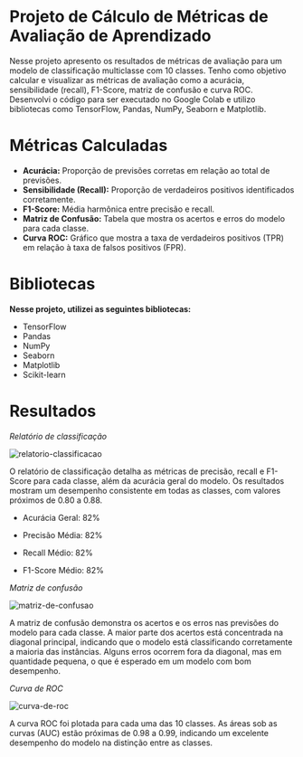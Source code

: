 # Projeto de Cálculo de Métricas de Avaliação de Aprendizado
 Nesse projeto apresento os resultados de métricas de avaliação para um modelo de classificação multiclasse com 10 classes. Tenho como objetivo calcular e visualizar as métricas de avaliação como a acurácia, sensibilidade (recall), F1-Score, matriz de confusão e curva ROC. Desenvolvi o código para ser executado no Google Colab e utilizo bibliotecas como TensorFlow, Pandas, NumPy, Seaborn e Matplotlib.



# Métricas Calculadas
* **Acurácia:** Proporção de previsões corretas em relação ao total de previsões.
* **Sensibilidade (Recall):** Proporção de verdadeiros positivos identificados corretamente.
* **F1-Score:** Média harmônica entre precisão e recall.
* **Matriz de Confusão:** Tabela que mostra os acertos e erros do modelo para cada classe.
* **Curva ROC:** Gráfico que mostra a taxa de verdadeiros positivos (TPR) em relação à taxa de falsos positivos (FPR).



# Bibliotecas
**Nesse projeto, utilizei as seguintes bibliotecas:**
* TensorFlow
* Pandas
* NumPy
* Seaborn
* Matplotlib
* Scikit-learn



# Resultados

*Relatório de classificação*


![relatorio-classificacao](https://github.com/user-attachments/assets/7c4c3f28-79a7-4997-9906-eddf3fbcc067)
 



O relatório de classificação detalha as métricas de precisão, recall e F1-Score para cada classe, além da acurácia geral do modelo. Os resultados mostram um desempenho consistente em todas as classes, com valores próximos de 0.80 a 0.88.

   * Acurácia Geral: 82%

   * Precisão Média: 82%

   * Recall Médio: 82%

   * F1-Score Médio: 82%


*Matriz de confusão*

![matriz-de-confusao](https://github.com/user-attachments/assets/680bf8f2-7fe1-424b-adb3-a9c20f9d9d62)




A matriz de confusão demonstra os acertos e os erros nas previsões do modelo para cada classe. A maior parte dos acertos está concentrada na diagonal principal, indicando que o modelo está classificando corretamente a maioria das instâncias. Alguns erros ocorrem fora da diagonal, mas em quantidade pequena, o que é esperado em um modelo com bom desempenho.



*Curva de ROC*

![curva-de-roc](https://github.com/user-attachments/assets/a67a0058-7503-4c40-af80-0acfd6e7ebb6)




A curva ROC foi plotada para cada uma das 10 classes. As áreas sob as curvas (AUC) estão próximas de 0.98 a 0.99, indicando um excelente desempenho do modelo na distinção entre as classes.



